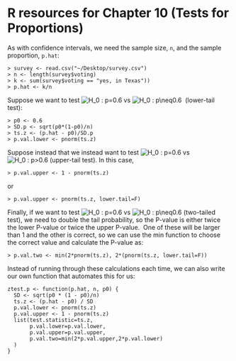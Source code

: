 # R resources for Chapter 10 (Tests for Proportions)

As with confidence intervals, we need the sample size, `n`, and the sample proportion, `p.hat`:

	> survey <- read.csv("~/Desktop/survey.csv")
	> n <- length(survey$voting)
	> k <- sum(survey$voting == "yes, in Texas"))  
	> p.hat <- k/n

Suppose we want to test ![H_0 : p=0.6](http://chart.apis.google.com/chart?cht=tx&chl=p=0.6) vs ![H_0 : p\\neq0.6](http://chart.apis.google.com/chart?cht=tx&chl=p<0.6)  (lower-tail test): 

	> p0 <- 0.6
	> SD.p <- sqrt(p0*(1-p0)/n)
	> ts.z <- (p.hat - p0)/SD.p
	> p.val.lower <- pnorm(ts.z)

Suppose instead that we instead want to test ![H_0 : p=0.6](http://chart.apis.google.com/chart?cht=tx&chl=p=0.6) vs ![H_0 : p>0.6](http://chart.apis.google.com/chart?cht=tx&chl=p>0.6) (upper-tail test). In this case,

	> p.val.upper <- 1 - pnorm(ts.z)
	
or
	
	> p.val.upper <- pnorm(ts.z, lower.tail=F)
	
Finally, if we want to test ![H_0 : p=0.6](http://chart.apis.google.com/chart?cht=tx&chl=p=0.6) vs ![H_0 : p\\neq0.6](http://chart.apis.google.com/chart?cht=tx&chl=p\neq0.6) (two-tailed test), we need to double the tail probability, so the P-value is either twice the lower P-value or twice the upper P-value.  One of these will be larger than 1 and the other is correct, so we can use the min function to choose the correct value and calculate the P-value as:

	> p.val.two <- min(2*pnorm(ts.z), 2*(pnorm(ts.z, lower.tail=F))

Instead of running through these calculations each time, we can also write our own function that automates this for us:

	ztest.p <- function(p.hat, n, p0) {  
	  SD <- sqrt(p0 * (1 - p0)/n)
	  ts.z <- (p.hat - p0) / SD  
	  p.val.lower <- pnorm(ts.z)  
	  p.val.upper <- 1 - pnorm(ts.z)   
	  list(test.statistic=ts.z,  
	       p.val.lower=p.val.lower,  
	       p.val.upper=p.val.upper,  
	       p.val.two=min(2*p.val.upper,2*p.val.lower)  
	  )  
	}